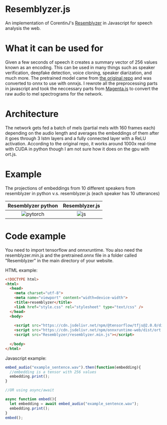 # Resemblyzer.js
An implementation of CorentinJ's [Resemblyzer](https://github.com/resemble-ai/Resemblyzer) in Javascript for speech analysis the web. 

# What it can be used for
Given a few seconds of speech it creates a summary vector of 256 values known as an encoding. This can be used in many things such as speaker verification, deepfake detection, voice cloning, speaker diarization, and much more. The pretrained model came from [the original repo](https://github.com/resemble-ai/Resemblyzer) and was converted to onnx to use with onnxjs. I rewrote all the preprocessing parts in javascript and took the neccessary parts from [Magenta.js](https://github.com/magenta/magenta-js) to convert the raw audio to mel spectrograms for the network. 
# Architecture
The network gets fed a batch of mels (partial mels with 160 frames each) depending on the audio length and averages the embeddings of them after it goes through 3 lstm layers and a fully connected layer with a ReLU activation. According to the original repo, it works around 1000x real-time with CUDA in python though I am not sure how it does on the gpu with ort.js.

# Example
The projections of embeddings from 10 different speakers from resemblyzer in python v.s. resemblyzer.js (each speaker has 10 utterances)


Resemblyzer python            |  Resemblyzer.js
:-------------------------:|:-------------------------:
![pytorch](https://EncoderMin.cooperbuch.repl.co/originalMels.png)| ![js](https://EncoderMin.cooperbuch.repl.co/jsMels.png)



# Code example
You need to import tensorflow and onnxruntime. You also need the resemblyzer.min.js and the pretrained.onnx file in a folder called "Resemblyzer" in the main directory of your website.

HTML example:
```html
<!DOCTYPE html>
<html>
  <head>
    <meta charset="utf-8">
    <meta name="viewport" content="width=device-width">
    <title>resemblyzer</title>
    <link href="style.css" rel="stylesheet" type="text/css" />
  </head>
  <body>
    
    <script src="https://cdn.jsdelivr.net/npm/@tensorflow/tfjs@2.0.0/dist/tf.min.js"></script>
    <script src="https://cdn.jsdelivr.net/npm/onnxruntime-web/dist/ort.min.js"></script>
    <script src="Resemblyzer/resemblyzer.min.js"></script>
    
  </body>
</html>
```
Javascript example:
```javascript
embed_audio("example_sentence.wav").then(function(embedding){
  //embedding is a tensor with 256 values
  embedding.print();
}

//OR using async/await

async function embed(){
  let embedding = await embed_audio("example_sentence.wav");
  embedding.print();
}
embed();


```



